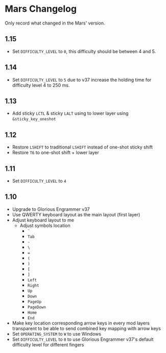 # Mars Changelog

Only record what changed in the Mars' version.

## 1.15

- Set `DIFFICULTY_LEVEL` to `0`, this difficulty should be between 4 and 5.

## 1.14

- Set `DIFFICULTY_LEVEL` to `5` due to v37 increase the holding time for difficulty level 4 to
    250 ms.

## 1.13

- Add sticky `LCTL` & sticky `LALT` using to lower layer using `&sticky_key_oneshot`

## 1.12

- Restore `LSHIFT` to traditional `LSHIFT` instead of one-shot sticky shift
- Restore `T6` to one-shot shift + lower layer

## 1.11

- Set `DIFFICULTY_LEVEL` to `4`

## 1.10

- Upgrade to Glorious Engrammer v37
- Use QWERTY keyboard layout as the main layout (first layer)
- Adjust keyboard layout to me
    - Adjust symbols location
        - `` ` ``
        - `Tab`
        - `-`
        - `\`
        - `=`
        - `(`
        - `)`
        - `[`
        - `]`
        - `Left`
        - `Right`
        - `Up`
        - `Down`
        - `PageUp`
        - `PageDown`
        - `Home`
        - `End`
- Make key location corresponding arrow keys in every mod layers transparent to be able to send
    combined key mapping with arrow keys
- Set `OPERATING_SYSTEM` to `W` to use Windows
- Set `DIFFICULTY_LEVEL` to `0` to use Glorious Engrammer v37's default difficulty level for
    different fingers
